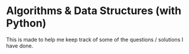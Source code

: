 # Algorithms & Data Structures (with Python)
This is made to help me keep track of some of the questions / solutions I have done.

